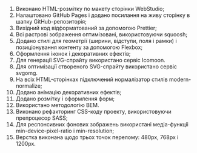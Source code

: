 
1. Виконано HTML-розмітку по макету сторінки WebStudio;
2. Налаштовано GitHub Pages і додано посилання на живу сторінку в шапку GitHub-репозиторія;
3. Вихідний код відформатований за допомогою Prettier;
4. Всі растрові зображення оптимізовані, використовуючи squoosh;
5. Додано стилі для геометрії (ширини, відступи, поля і рамки) і позиціонування контенту за допомогою Flexbox;
6. Оформлення іконок і декоративних ефектів;
7. Для генерації SVG-спрайту використано сервіс Icomoon.
8. Для оптимізації створеного SVG-спрайту використано сервіс svgomg.
9. На всіх HTML-сторінках підключений нормалізатор стилів modern-normalize;
10. Додано анімацію декоративних ефектів;
11. Додано розмітку і оформлення форм;
12. Використано методологію BEM.
13. Виконано рефакторинг CSS-коду проекту, використовуючи препроцесор SASS;
14.  Для респонсивних фонових зображень використані медіа-функціі min-device-pixel-ratio і min-resolution;
15. Верстка виконана щодо трьох точок перелому: 480px, 768px і 1200px.
